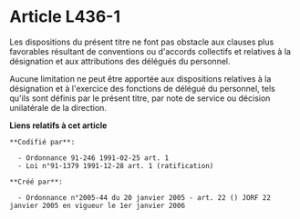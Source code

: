 # Article L436-1

Les dispositions du présent titre ne font pas obstacle aux clauses plus favorables résultant de conventions ou d'accords
collectifs et relatives à la désignation et aux attributions des délégués du personnel.

Aucune limitation ne peut être apportée aux dispositions relatives à la désignation et à l'exercice des fonctions de délégué
du personnel, tels qu'ils sont définis par le présent titre, par note de service ou décision unilatérale de la direction.

**Liens relatifs à cet article**

	**Codifié par**:

	  - Ordonnance 91-246 1991-02-25 art. 1
	  - Loi n°91-1379 1991-12-28 art. 1 (ratification)

	**Créé par**:

	  - Ordonnance n°2005-44 du 20 janvier 2005 - art. 22 () JORF 22 janvier 2005 en vigueur le 1er janvier 2006
